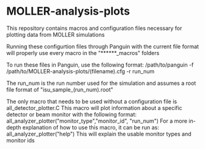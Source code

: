 # MOLLER-analysis-plots
This repository contains macros and configuration files necessary for plotting data from MOLLER simulations


Running these configurtion files through Panguin with the current file format will properly use every macro in the "******_macros" folders

To run these files in Panguin, use the following format:
/path/to/panguin -f /path/to/MOLLER-analysis-plots/(filename).cfg -r run_num

The run_num is the run number used for the simulation and assumes a root file format of "isu_sample_(run_num).root"


The only macro that needs to be used without a configuration file is all_detector_plotter.C
This macro will plot information about a specific detector or beam monitor with the following format: all_analyzer_plotter("monitor_type","monitor_id", "run_num")
For a more in-depth explanation of how to use this macro, it can be run as: all_analyzer_plotter("help")
This will explain the usable monitor types and monitor ids
